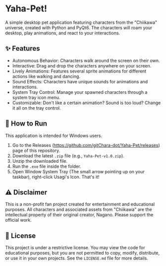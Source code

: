 # Yaha-Pet!

A simple desktop pet application featuring characters from the "Chiikawa" universe, created with Python and PyQt6. The characters will roam your desktop, play animations, and react to your interactions.

## ✨ Features

* Autonomous Behavior: Characters walk around the screen on their own.
* Interactive: Drag and drop the characters anywhere on your screen.
* Lively Animations: Features several sprite animations for different actions like walking and dancing.
* Sound Effects: Characters have unique sounds for animations and interactions.
* System Tray Control: Manage your spawned characters through a system tray icon menu.
* Customizable: Don't like a certain animation? Sound is too loud? Change it all on the tray control.

## 🚀 How to Run

This application is intended for Windows users.

1.  Go to the Releases (https://github.com/gitChara-dot/Yaha-Pet/releases) page of this repository.
2.  Download the latest `.zip` file (e.g., `Yaha-Pet-v1.0.zip`).
3.  Unzip the downloaded file.
4.  Run the `.exe` file inside the folder.
5.  Open Window System Tray (The small arrow pointing up on your taskbar), right-click Usagi's Icon. That's it!

## ⚠️ Disclaimer

This is a non-profit fan project created for entertainment and educational purposes. All characters and associated assets from "Chiikawa" are the intellectual property of their original creator, Nagano. Please support the official work.

## 📄 License

This project is under a restrictive license. You may view the code for educational purposes, but you are not permitted to copy, modify, distribute, or use it in your own projects. See the `LICENSE.md` file for more details.
